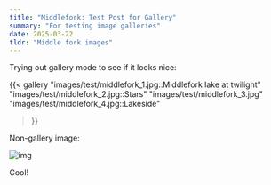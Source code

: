 ```yaml
---
title: "Middlefork: Test Post for Gallery"
summary: "For testing image galleries"
date: 2025-03-22
tldr: "Middle fork images"
---
```


Trying out gallery mode to see if it looks nice:

{{< gallery
  "images/test/middlefork_1.jpg::Middlefork lake at twilight"
  "images/test/middlefork_2.jpg::Stars"
  "images/test/middlefork_3.jpg"
  "images/test/middlefork_4.jpg::Lakeside"
>}}

Non-gallery image:

![img](images/test/middlefork_4.jpg)

Cool!